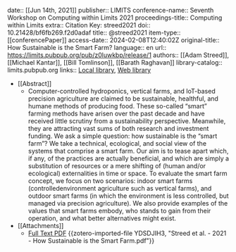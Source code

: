 date:: [[Jun 14th, 2021]]
publisher:: LIMITS
conference-name:: Seventh Workshop on Computing within Limits 2021
proceedings-title:: Computing within Limits
extra:: Citation Key: streed2021
doi:: 10.21428/bf6fb269.f2d0adaf
title:: @streed2021
item-type:: [[conferencePaper]]
access-date:: 2024-02-08T12:40:02Z
original-title:: How Sustainable is the Smart Farm?
language:: en
url:: https://limits.pubpub.org/pub/z0luwkbp/release/1
authors:: [[Adam Streed]], [[Michael Kantar]], [[Bill Tomlinson]], [[Barath Raghavan]]
library-catalog:: limits.pubpub.org
links:: [Local library](zotero://select/groups/2386895/items/TAPC3BX6), [Web library](https://www.zotero.org/groups/2386895/items/TAPC3BX6)

- [[Abstract]]
	- Computer-controlled hydroponics, vertical farms, and IoT-based precision agriculture are claimed to be sustainable, healthful, and humane methods of producing food. These so-called “smart” farming methods have arisen over the past decade and have received little scrutiny from a sustainability perspective. Meanwhile, they are attracting vast sums of both research and investment funding. We ask a simple question: how sustainable is the “smart farm”? We take a technical, ecological, and social view of the systems that comprise a smart farm. Our aim is to tease apart which, if any, of the practices are actually beneficial, and which are simply a substitution of resources or a mere shifting of (human and/or ecological) externalities in time or space. To evaluate the smart farm concept, we focus on two scenarios: indoor smart farms (controlledenvironment agriculture such as vertical farms), and outdoor smart farms (in which the environment is less controlled, but managed via precision agriculture). We also provide examples of the values that smart farms embody, who stands to gain from their operation, and what better alternatives might exist.
- [[Attachments]]
	- [Full Text PDF](https://limits.pubpub.org/pub/z0luwkbp/download/pdf) {{zotero-imported-file YDSDJIH3, "Streed et al. - 2021 - How Sustainable is the Smart Farm.pdf"}}